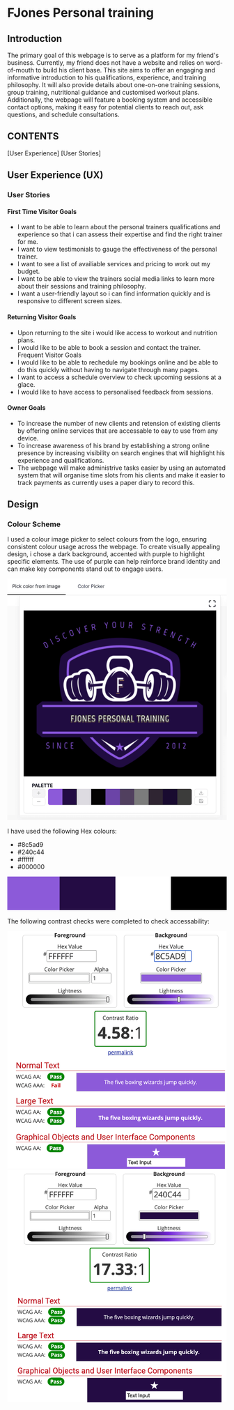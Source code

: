 # FJones Personal training

## Introduction

The primary goal of this webpage is to serve as a platform for my friend's business. Currently, my friend does not have a website and relies on word-of-mouth to build his client base. This site aims to offer an engaging and informative introduction to his qualifications, experience, and training philosophy. It will also provide details about one-on-one training sessions, group training, nutritional guidance and customised workout plans. Additionally, the webpage will feature a booking system and accessible contact options, making it easy for potential clients to reach out, ask questions, and schedule consultations.

## CONTENTS
[User Experience]
[User Stories]

## User Experience (UX)

### User Stories

#### First Time Visitor Goals

* I want to be able to learn about the personal trainers qualifications and experience so that i can assess their expertise and find the right trainer for me.
* I want to view testimonials to gauge the effectiveness of the personal trainer.
* I want to see a list of availiable services and pricing to work out my budget.
* I want to be able to view the trainers social media links to learn more about their sessions and training philosophy.
* I want a user-friendly layout so i can find information quickly and is responsive to different screen sizes.

#### Returning Visitor Goals

* Upon returning to the site i would like access to workout and nutrition plans.
* I would like to be able to book a session and contact the trainer.
Frequent Visitor Goals
* I would like to be able to rechedule my bookings online and be able to do this quickly without having to navigate through many pages.
* I want to access a schedule overview to check upcoming sessions at a glace.
* I would like to have access to personalised feedback from sessions.

#### Owner Goals

* To increase the number of new clients and retension of existing clients by offering online services that are accessable to eay to use from any device.
* To increase awareness of his brand by establishing a strong online presence by increasing visibility on search engines that will highlight his experience and qualifications.
* The webpage will make administrive tasks easier by using an automated system that will organise time slots from his clients and make it easier to track payments as currently uses a paper diary to record this.

## Design

### Colour Scheme

I used a colour image picker to select colours from the logo, ensuring consistent colour usage across the webpage. To create visually appealing design, i chose a dark background, accented with purple to highlight specific elements. The use of purple can help reinforce brand identity and can make key components stand out to engage users.

![imagecolorpickerlogo](assets/feature-img/imagecolorpickerlogo.png)

I have used the following Hex colours:

* #8c5ad9
* #240c44
* #ffffff
* #000000

![colourpalette](assets/feature-img/Colourpalette.png)

The following contrast checks were completed to check accessability:

![contrastcheck1](assets/feature-img/contrastcheck.png)
![contrastcheck2](assets/feature-img/contrastcheck3.png)

